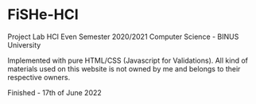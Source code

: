 # FiSHe-HCI
 Project Lab HCI Even Semester 2020/2021
 Computer Science - BINUS University
 
Implemented with pure HTML/CSS (Javascript for Validations). All kind of materials used on this website is not owned by me and belongs to their respective owners.

Finished - 17th of June 2022
